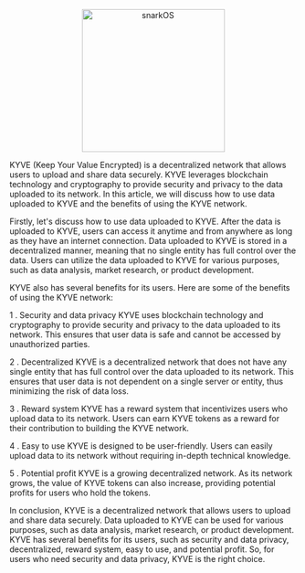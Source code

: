 <p align="center">
    <img alt="snarkOS" width="250" src="https://user-images.githubusercontent.com/126150587/221866290-0a22b286-7a8a-4cc3-9a9e-3e527a511f5a.jpg">
</p>



KYVE (Keep Your Value Encrypted) is a decentralized network that allows users to upload and share data securely. KYVE leverages blockchain technology and cryptography to provide security and privacy to the data uploaded to its network. In this article, we will discuss how to use data uploaded to KYVE and the benefits of using the KYVE network.

Firstly, let's discuss how to use data uploaded to KYVE. After the data is uploaded to KYVE, users can access it anytime and from anywhere as long as they have an internet connection. Data uploaded to KYVE is stored in a decentralized manner, meaning that no single entity has full control over the data. Users can utilize the data uploaded to KYVE for various purposes, such as data analysis, market research, or product development.

KYVE also has several benefits for its users. Here are some of the benefits of using the KYVE network:

1 . Security and data privacy
KYVE uses blockchain technology and cryptography to provide security and privacy to the data uploaded to its network. This ensures that user data is safe and cannot be accessed by unauthorized parties.

2 . Decentralized
KYVE is a decentralized network that does not have any single entity that has full control over the data uploaded to its network. This ensures that user data is not dependent on a single server or entity, thus minimizing the risk of data loss.

3 . Reward system
KYVE has a reward system that incentivizes users who upload data to its network. Users can earn KYVE tokens as a reward for their contribution to building the KYVE network.

4 . Easy to use
KYVE is designed to be user-friendly. Users can easily upload data to its network without requiring in-depth technical knowledge.

5 . Potential profit
KYVE is a growing decentralized network. As its network grows, the value of KYVE tokens can also increase, providing potential profits for users who hold the tokens.

In conclusion, KYVE is a decentralized network that allows users to upload and share data securely. Data uploaded to KYVE can be used for various purposes, such as data analysis, market research, or product development. KYVE has several benefits for its users, such as security and data privacy, decentralized, reward system, easy to use, and potential profit. So, for users who need security and data privacy, KYVE is the right choice.
